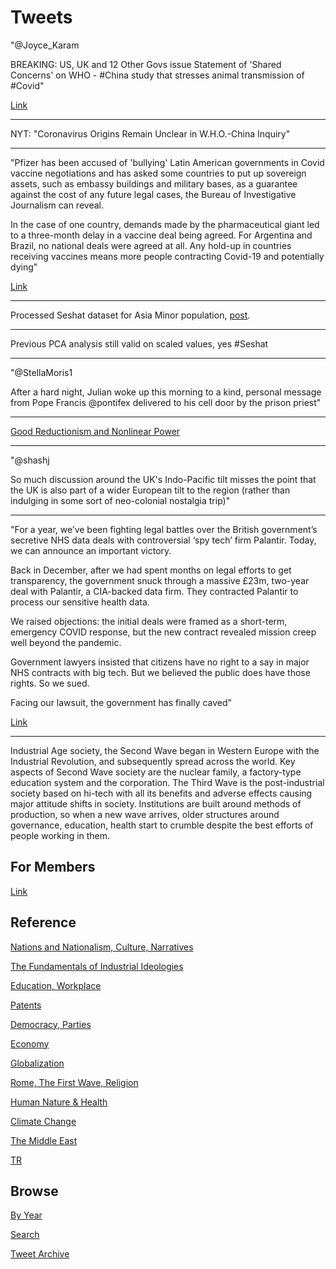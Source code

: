 # Tweets

"@Joyce_Karam

BREAKING: US, UK and 12 Other Govs issue Statement of 'Shared
Concerns' on WHO - \#China study that stresses animal transmission of
\#Covid"

[Link](https://mobile.twitter.com/Joyce_Karam/status/1376937299477417988)

---

NYT: "Coronavirus Origins Remain Unclear in W.H.O.-China Inquiry"

---

"Pfizer has been accused of 'bullying' Latin American governments in
Covid vaccine negotiations and has asked some countries to put up
sovereign assets, such as embassy buildings and military bases, as a
guarantee against the cost of any future legal cases, the Bureau of
Investigative Journalism can reveal.

In the case of one country, demands made by the pharmaceutical giant
led to a three-month delay in a vaccine deal being agreed. For
Argentina and Brazil, no national deals were agreed at all. Any
hold-up in countries receiving vaccines means more people contracting
Covid-19 and potentially dying"

[Link](https://www.thebureauinvestigates.com/stories/2021-02-23/held-to-ransom-pfizer-demands-governments-gamble-with-state-assets-to-secure-vaccine-deal)

---

Processed Seshat dataset for Asia Minor population, [post](2020/04/asia-minor-population.md).

---

Previous PCA analysis still valid on scaled values, yes \#Seshat

---

"@StellaMoris1

After a hard night, Julian woke up this morning to a kind, personal
message from Pope Francis @pontifex delivered to his cell door by the
prison priest"

---

[Good Reductionism and Nonlinear Power](2021/04/sum-greater-than-whole-reductionism.md)

---

"@shashj

So much discussion around the UK's Indo-Pacific tilt misses the point
that the UK is also part of a wider European tilt to the region
(rather than indulging in some sort of neo-colonial nostalgia trip)"

---

"For a year, we’ve been fighting legal battles over the British
government’s secretive NHS data deals with controversial ‘spy tech’
firm Palantir. Today, we can announce an important victory.

Back in December, after we had spent months on legal efforts to get
transparency, the government snuck through a massive £23m, two-year
deal with Palantir, a CIA-backed data firm. They contracted Palantir
to process our sensitive health data.

We raised objections: the initial deals were framed as a short-term,
emergency COVID response, but the new contract revealed mission creep
well beyond the pandemic.

Government lawyers insisted that citizens have no right to a say in
major NHS contracts with big tech. But we believed the
public does have those rights. So we sued.

Facing our lawsuit, the government has finally caved"

[Link](https://www.opendemocracy.net/en/ournhs/weve-won-our-lawsuit-over-matt-hancocks-23m-nhs-data-deal-with-palantir/)

---

Industrial Age society, the Second Wave began in Western Europe with
the Industrial Revolution, and subsequently spread across the
world. Key aspects of Second Wave society are the nuclear family, a
factory-type education system and the corporation. The Third Wave is
the post-industrial society based on hi-tech with all its benefits and
adverse effects causing major attitude shifts in society. Institutions
are built around methods of production, so when a new wave arrives,
older structures around governance, education, health start to crumble
despite the best efforts of people working in them.

## For Members

[Link](https://thirdwave-members.herokuapp.com)

## Reference

[Nations and Nationalism, Culture, Narratives](/2013/02/nations-and-nationalism.md)

[The Fundamentals of Industrial Ideologies](/2011/04/fundamentals-of-industrial-ideologies.md)

[Education, Workplace](2017/09/education-workplace.md)

[Patents](/2018/09/patents.md)

[Democracy, Parties](/2016/11/democracy.md)

[Economy](/2018/05/economy.md)

[Globalization](/2018/09/globalization.md)

[Rome, The First Wave, Religion](/2017/12/rome.md)

[Human Nature & Health](/2020/07/human-nature.md)

[Climate Change](/2018/12/climate.md)

[The Middle East](/2019/07/middleeast.md)

[TR](../tr)

## Browse

[By Year](years.md)

[Search](search.html)

[Tweet Archive](/tweets/README.md)


